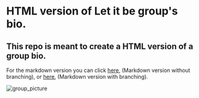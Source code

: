 # HTML version of Let it be group's bio.

## This repo is meant to create a HTML version of a group bio. 

For the markdown version you can click [here](https://github.com/abelRoland/bioRepo), (Markdown version without branching), or [here](https://github.com/abelRoland/letItBeBranches), (Markdown version with branching).

![group_picture](https://user-images.githubusercontent.com/60756836/81712792-55cffd00-9475-11ea-87ef-93a720d3a407.jpg)
